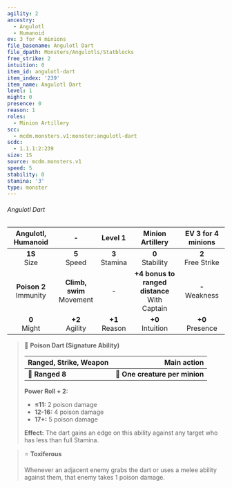 ```yaml
---
agility: 2
ancestry:
  - Angulotl
  - Humanoid
ev: 3 for 4 minions
file_basename: Angulotl Dart
file_dpath: Monsters/Angulotls/Statblocks
free_strike: 2
intuition: 0
item_id: angulotl-dart
item_index: '239'
item_name: Angulotl Dart
level: 1
might: 0
presence: 0
reason: 1
roles:
  - Minion Artillery
scc:
  - mcdm.monsters.v1:monster:angulotl-dart
scdc:
  - 1.1.1:2:239
size: 1S
source: mcdm.monsters.v1
speed: 5
stability: 0
stamina: '3'
type: monster
---
```


###### Angulotl Dart

|     Angulotl, Humanoid     |               -               |      Level 1       |                 Minion Artillery                  |   EV 3 for 4 minions   |
| :------------------------: | :---------------------------: | :----------------: | :-----------------------------------------------: | :--------------------: |
|      **1S**<br/> Size      |       **5**<br/> Speed        | **3**<br/> Stamina |               **0**<br/> Stability                | **2**<br/> Free Strike |
| **Poison 2**<br/> Immunity | **Climb, swim**<br/> Movement |         -          | **+4 bonus to ranged distance**<br/> With Captain |  **-**<br/> Weakness   |
|      **0**<br/> Might      |      **+2**<br/> Agility      | **+1**<br/> Reason |               **+0**<br/> Intuition               |  **+0**<br/> Presence  |

<!-- -->
> 🏹 **Poison Dart (Signature Ability)**
>
> | **Ranged, Strike, Weapon** |                **Main action** |
> | -------------------------- | -----------------------------: |
> | **📏 Ranged 8**            | **🎯 One creature per minion** |
>
> **Power Roll + 2:**
>
> - **≤11:** 2 poison damage
> - **12-16:** 4 poison damage
> - **17+:** 5 poison damage
>
> **Effect:** The dart gains an edge on this ability against any target who has less than full Stamina.

<!-- -->
> ⭐️ **Toxiferous**
>
> Whenever an adjacent enemy grabs the dart or uses a melee ability against them, that enemy takes 1 poison damage.
